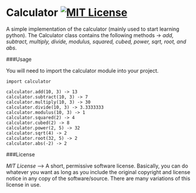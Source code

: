# Calculator [![MIT License][license-image]][license-url]

A simple implementation of the calculator (mainly used to start learning python). The Calculator class contains the following methods -> *add, subtract, multiply, divide, modulus, squared, cubed, power, sqrt, root, and abs*.

###Usage

You will need to import the calculator module into your project.

```
import calculator
     
calculator.add(10, 3) -> 13
calculator.subtract(10, 3) -> 7
calculator.multiply(10, 3) -> 30
calculator.divide(10, 3) -> 3.3333333
calculator.modulus(10, 3) -> 1
calculator.squared(2) -> 4
calculator.cubed(2) -> 8
calculator.power(2, 5) -> 32
calculator.sqrt(4) -> 2
calculator.root(32, 5) -> 2
calculator.abs(-2) -> 2

```

###License

*MIT License* --> A short, permissive software license. Basically, you can do whatever you want as long as you include the original copyright and license notice in any copy of the software/source.  There are many variations of this license in use.

[license-image]: http://img.shields.io/badge/license-MIT-blue.svg?style=flat
[license-url]: LICENSE
